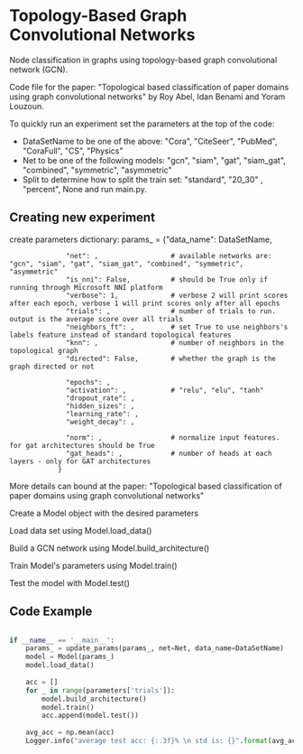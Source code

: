 # Topology-Based Graph Convolutional Networks

Node classification in graphs using topology-based graph convolutional network (GCN).

Code file for the paper:
"Topological based classification of paper domains using graph convolutional networks" by Roy Abel, Idan Benami and Yoram Louzoun.

To quickly run an experiment set the parameters at the top of the code:
* DataSetName to be one of the above: "Cora", "CiteSeer", "PubMed", "CoraFull", "CS", "Physics"
* Net to be one of the following models: "gcn", "siam", "gat", "siam_gat", "combined", "symmetric", "asymmetric"
* Split to determine how to split the train set: "standard", "20_30" , "percent", None
and run main.py.

## Creating new experiment

create parameters dictionary:
params_ = {"data_name": DataSetName,

                  "net": ,            		# available networks are: "gcn", "siam", "gat", "siam_gat", "combined", "symmetric", "asymmetric"
                  "is_nni": False,          # should be True only if running through Microsoft NNI platform
                  "verbose": 1,             # verbose 2 will print scores after each epoch, verbose 1 will print scores only after all epochs
                  "trials": ,         		# number of trials to run. output is the average score over all trials
                  "neighbors_ft": ,   		# set True to use neighbors's labels feature instead of standard topological features
                  "knn": ,          		# number of neighbors in the topological graph
                  "directed": False,		# whether the graph is the graph directed or not

                  "epochs": ,
                  "activation": ,			# "relu", "elu", "tanh"
                  "dropout_rate": ,
                  "hidden_sizes": ,
                  "learning_rate": ,
                  "weight_decay": ,

                  "norm": ,            		# normalize input features. for gat architectures should be True
                  "gat_heads": ,     		# number of heads at each layers - only for GAT architectures
                }
More details can bound at the paper: "Topological based classification of paper domains using graph convolutional networks"

Create a Model object with the desired parameters

Load data set using Model.load_data()

Build a GCN network using Model.build_architecture()

Train Model's parameters using Model.train()

Test the model with Model.test()


## Code Example

```python

if __name__ == '__main__':
	params_ = update_params(params_, net=Net, data_name=DataSetName)
	model = Model(params_)
    model.load_data()
	
	acc = []
	for _ in range(parameters['trials']):
        model.build_architecture()
        model.train()
        acc.append(model.test())
	
	avg_acc = np.mean(acc)
	Logger.info("average test acc: {:.3f}% \n std is: {}".format(avg_acc * 100, np.std(acc) * 100))
	
```

